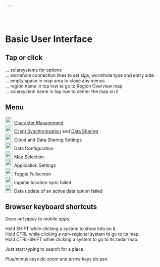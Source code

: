 ```yaml
---


---
```


<h1 id="basic-user-interface">Basic User Interface</h1>
<h2 id="tap-or-click">Tap or click</h2>
<p>… solarsystems for options<br>
… wormhole connection lines to set sigs, wormhole type and entry side.<br>
… empty space in map area to close any menus<br>
… region name in top row to go to Region Overview map<br>
… solarsystem name in top row to center the map on it</p>
<h2 id="menu">Menu</h2>
<p><img src="https://raw.githubusercontent.com/Risingson/ eedocs/master/images/User-100_26_100_off.png" width="24" height="24"> <a href="https://eedocs.readthedocs.io/en/latest/sync/character-management/">Character Management</a><br>
<img src="https://raw.githubusercontent.com/Risingson/ eedocs/master/images/Marker-100_off.png" width="24" height="24"> <a href="https://eedocs.readthedocs.io/en/latest/sync/client-synchronisation/">Client Synchronisation</a> and <a href="https://eedocs.readthedocs.io/en/latest/sharing/data-sharing/">Data Sharing</a><br>
<img src="https://raw.githubusercontent.com/Risingson/ eedocs/master/images/Share-100_off.png" width="24" height="24"> Cloud and Data Sharing Settings<br>
<img src="https://raw.githubusercontent.com/Risingson/ eedocs/master/images/Node-100_off.png" width="24" height="24"> Data Configuration<br><img src="https://raw.githubusercontent.com/Risingson/ eedocs/master/images/Map-100_off.png" width="24" height="24"> Map Selection<br><img src="https://raw.githubusercontent.com/Risingson/ eedocs/master/images/Settings-100_off.png" width="24" height="24"> Application Settings<br>
<img src="https://raw.githubusercontent.com/Risingson/ eedocs/master/images/Fullscreen-100_off.png" width="24" height="24"> Toggle Fullscreen<br>
<img src="https://raw.githubusercontent.com/Risingson/ eedocs/master/images/Marker-100_fail.png" width="24" height="24"> Ingame location sync failed<br>
<img src="https://raw.githubusercontent.com/Risingson/ eedocs/master/images/NodeRed-100_on.png" width="24" height="24" border="0"> Data update of an active data option failed</p>
<h2 id="browser-keyboard-shortcuts">Browser keyboard shortcuts</h2>
<p><em>Does not apply to mobile apps.</em></p>
<p>Hold SHIFT while clicking a system to show info on it.<br>
Hold CTRL while clicking a non-regional system to go to its map.<br>
Hold CTRL-SHIFT while clicking a system to go to its radar map.</p>
<p>Just start typing to search for a place.</p>
<p>Plus/minus keys do zoom and arrow keys do pan.</p>

